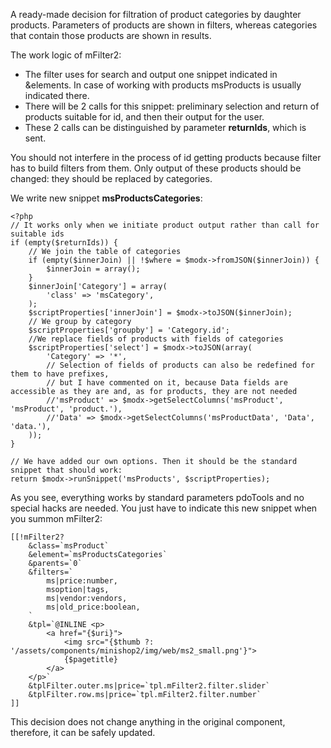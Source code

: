 A ready-made decision for filtration of product categories by daughter products. Parameters of products are shown in filters, whereas categories that contain those products are shown in results.

The work logic of mFilter2:

* The filter uses for search and output one snippet indicated in &elements. In case of working with products msProducts is usually indicated there.
* There will be 2 calls for this snippet: preliminary selection and return of products suitable for id, and then their output for the user. 
* These 2 calls can be distinguished by parameter **returnIds**, which is sent.

You should not interfere in the process of id getting products because filter has to build filters from them. Only output of these products should be changed: they should be replaced by categories. 

We write new snippet **msProductsCategories**:
```
<?php
// It works only when we initiate product output rather than call for suitable ids
if (empty($returnIds)) {
	// We join the table of categories
	if (empty($innerJoin) || !$where = $modx->fromJSON($innerJoin)) {
		$innerJoin = array();
	}
	$innerJoin['Category'] = array(
		'class' => 'msCategory',
	);
	$scriptProperties['innerJoin'] = $modx->toJSON($innerJoin);
	// We group by category 
	$scriptProperties['groupby'] = 'Category.id';
	//We replace fields of products with fields of categories 
	$scriptProperties['select'] = $modx->toJSON(array(
		'Category' => '*',
		// Selection of fields of products can also be redefined for them to have prefixes,
		// but I have commented on it, because Data fields are accessible as they are and, as for products, they are not needed 
		//'msProduct' => $modx->getSelectColumns('msProduct', 'msProduct', 'product.'),
		//'Data' => $modx->getSelectColumns('msProductData', 'Data', 'data.'),
	));
}

// We have added our own options. Then it should be the standard snippet that should work: 
return $modx->runSnippet('msProducts', $scriptProperties);
```
As you see, everything works by standard parameters pdoTools and no special hacks are needed.
You just have to indicate this new snippet when you summon mFilter2:
```
[[!mFilter2?
	&class=`msProduct`
	&element=`msProductsCategories`
	&parents=`0`
	&filters=`
		ms|price:number,
		msoption|tags,
		ms|vendor:vendors,
		ms|old_price:boolean,
	`
	&tpl=`@INLINE <p>
		<a href="{$uri}">
			<img src="{$thumb ?: '/assets/components/minishop2/img/web/ms2_small.png'}">
			{$pagetitle}
		</a>
	</p>`
	&tplFilter.outer.ms|price=`tpl.mFilter2.filter.slider`
	&tplFilter.row.ms|price=`tpl.mFilter2.filter.number`
]]
```
This decision does not change anything in the original component, therefore, it can be safely updated. 
